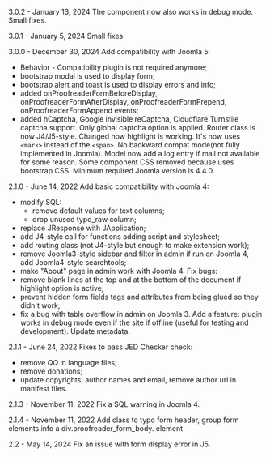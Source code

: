 3.0.2 - January 13, 2024
The component now also works in debug mode.
Small fixes.

3.0.1 - January 5, 2024
Small fixes.

3.0.0 - December 30, 2024
Add compatibility with Joomla 5:
  - Behavior - Compatibility plugin is not required anymore;
  - bootstrap modal is used to display form;
  - bootstrap alert and toast is used to display errors and info;
  - added onProofreaderFormBeforeDisplay, onProofreaderFormAfterDisplay, onProofreaderFormPrepend, onProofreaderFormAppend events;
  - added hCaptcha, Google invisible reCaptcha, Cloudflare Turnstile captcha support. Only global captcha option is applied.
Router class is now J4/J5-style.
Changed how highlight is working. It's now uses `<mark>` instead of the `<span>`. No backward compat mode(not fully implemented in Joomla).
Model now add a log entry if mail not available for some reason.
Some component CSS removed because uses bootstrap CSS.
Minimum required Joomla version is 4.4.0.

2.1.0 - June 14, 2022
Add basic compatibility with Joomla 4:
  - modify SQL:
    - remove default values for text columns;
    - drop unused typo_raw column;
  - replace JResponse with JApplication;
  - add J4-style call for functions adding script and stylesheet;
  - add routing class (not J4-style but enough to make extension work);
  - remove Joomla3-style sidebar and filter in admin if run on Joomla 4, add Joomla4-style searchtools;
  - make "About" page in admin work with Joomla 4.
Fix bugs:
  - remove blank lines at the top and at the bottom of the document if highlight option is active;
  - prevent hidden form fields tags and attributes from being glued so they didn't work;
  - fix a bug with table overflow in admin on Joomla 3.
Add a feature: plugin works in debug mode even if the site if offline (useful for testing and development).
Update metadata.

2.1.1 - June 24, 2022
Fixes to pass JED Checker check:
  - remove _QQ_ in language files;
  - remove donations;
  - update copyrights, author names and email, remove author url in manifest files.

2.1.3 - November 11, 2022
Fix a SQL warning in Joomla 4.

2.1.4 - November 11, 2022
Add class to typo form header, group form elements info a div.proofreader_form_body. element

2.2 - May 14, 2024
Fix an issue with form display error in J5.

